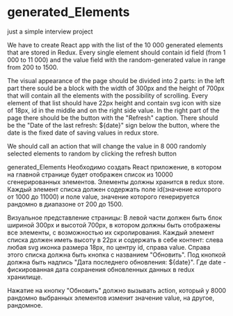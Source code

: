 # generated_Elements
just a simple interview project

We have to create React app with the list of the 10 000 generated elements that are stored in Redux. Every single element should contain id field (from 1 000 to 11 000) and the value field with the random-generated value in range from 200 to 1500.

The visual appearance of the page should be divided into 2 parts: in the left part there sould be a block with the width of 300px and the height of 700px that will contain all the elements with the possibility of scrolling. Every element of that list should have 22px height and contain svg icon with size of 18px, id in the middle and on the right side value. In the right part of the page there should be the button with the "Refresh" caption. There should be the "Date of the last refresh: ${date}" sign below the button, where the date is the fixed date of saving values in redux store.

We should call an action that will change the value in 8 000 randomly selected elements to random by clicking the refresh button

generated_Elements
Необходимо создать React приложение, в котором на главной странице будет отображен список из 10000 сгенерированных элементов. Элементы должны хранится в redux store. Каждый элемент списка должен содержать поле id(значение которого от 1000 до 11000) и поле value, значение которого генерируется рандомно в диапазоне от 200 до 1500.

Визуальное представление страницы: В левой части должен быть блок шириной 300px и высотой 700px, в котором должны быть отображены все элементы, с возможностью их скролирования. Каждый элемент списка должен иметь высоту в 22px и содержать в себе контент: слева любая svg иконка размера 18px, по центру id, справа value. Справа этого списка должна быть кнопка с названием "Обновить". Под кнопкой должна быть надпись "Дата последнего обновления: ${date}". Где date - фискированная дата сохранения обновленных данных в redux хранилище.

Нажатие на кнопку "Обновить" должно вызывать action, который у 8000 рандомно выбранных элементов изменит значение value, на другое, рандомное.
